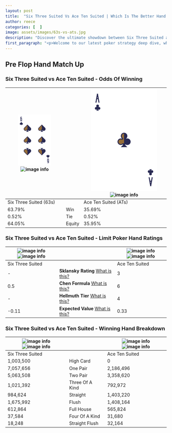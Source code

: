 ```yaml
---
layout: post
title:  "Six Three Suited Vs Ace Ten Suited | Which Is The Better Hand In Poker? A Complete Guide"
author: reece
categories: [  ]
image: assets/images/63s-vs-ats.jpg
description: "Discover the ultimate showdown between Six Three Suited and Ace Ten Suited in poker! Uncover the odds, strategies, and scenarios where one hand triumphs over the other. Get ready to up your poker game with this thrilling analysis."
first_paragraph: "<p>Welcome to our latest poker strategy deep dive, where we're pitting two distinct hands against each other in a high-stakes showdown: Six Three Suited vs Ace Ten Suited.</p><p>In the dynamic world of poker, every decision counts, and knowing which hand holds the upper hand is key to your success at the table.</p><p>In this article, we'll dissect these two hands, explore the scenarios where one dominates the other, and equip you with the knowledge to make strategic choices that can tip the odds in your favor.</p><p>Get ready to unravel the intriguing dynamics of these poker hands and elevate your game to new heights.</p>"
---
```




[comment]: # (sp0)

## Pre Flop Hand Match Up

<div class="table hand-ratings" markdown="1"> 



### Six Three Suited vs Ace Ten Suited - Odds Of Winning


    
| ![image info](assets/images/hand1/6.png) ![image info](assets/images/hand1/3s.png) |  | ![image info](assets/images/hand2/A.png) ![image info](assets/images/hand2/Ts.png) |
| -------- | -------- | -------- |
| Six Three Suited (63s) |  | Ace Ten Suited (ATs) |
| 63.79% | Win | 35.69% |
| 0.52% | Tie | 0.52% |
| 64.05% | Equity | 35.95% |




[comment]: # (sp1)



### Six Three Suited vs Ace Ten Suited - Limit Poker Hand Ratings


    
| ![image info](https://www.riverpairs.com/assets/images/hand1/6.png) ![image info](https://www.riverpairs.com/assets/images/hand1/3s.png) |  | ![image info](https://www.riverpairs.com/assets/images/hand2/A.png) ![image info](https://www.riverpairs.com/assets/images/hand2/Ts.png) |
| -------- | -------- | -------- |
| Six Three Suited |  | Ace Ten Suited |
| - | **Sklansky Rating** [What is this?](/sklansky-rating-explained) | 3 |
| 0.5 | **Chen Formula** [What is this?](/chen-formula-explained) | 6 |
| - | **Hellmuth Tier** [What is this?](/Hellmuth-tier-explained) | 4 |
| -0.11 | **Expected Value** [What is this?](/expected-value-explained) | 0.33 |




[comment]: # (sp2)



### Six Three Suited vs Ace Ten Suited - Winning Hand Breakdown


    
| ![image info](https://www.riverpairs.com/assets/images/hand1/6.png) ![image info](https://www.riverpairs.com/assets/images/hand1/3s.png) |  | ![image info](https://www.riverpairs.com/assets/images/hand2/A.png) ![image info](https://www.riverpairs.com/assets/images/hand2/Ts.png) |
| -------- | -------- | -------- |
| Six Three Suited |  | Ace Ten Suited |
| 1,003,500 | High Card | 0 |
| 7,057,656 | One Pair | 2,186,496 |
| 5,063,508 | Two Pair | 3,358,620 |
| 1,021,392 | Three Of A Kind | 792,972 |
| 984,624 | Straight | 1,403,220 |
| 1,675,992 | Flush | 1,408,164 |
| 612,864 | Full House | 565,824 |
| 37,584 | Four Of A Kind | 31,680 |
| 18,248 | Straight Flush | 32,164 |




[comment]: # (sp3)



</div>

[comment]: # (sp4)



[comment]: # (sp5)

